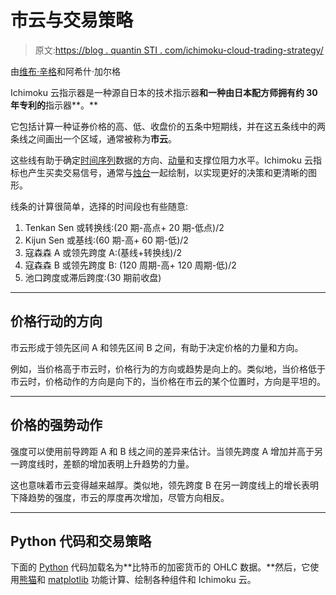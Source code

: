 # 市云与交易策略

> 原文:[https://blog . quantin STI . com/ichimoku-cloud-trading-strategy/](https://blog.quantinsti.com/ichimoku-cloud-trading-strategy/)

由[维布·辛格](https://www.linkedin.com/in/vibhu-singh-1b76b6105/)和阿希什·加尔格

Ichimoku 云指示器是一种源自日本的技术指示器**和一种由日本配方师拥有约 30 年专利的**指示器**。**

它包括计算一种证券价格的高、低、收盘价的五条中短期线，并在这五条线中的两条线之间画出一个区域，通常被称为**市云**。

这些线有助于确定[时间序列](/time-series-analysis/)数据的方向、[动量](https://quantra.quantinsti.com/course/momentum-trading-strategies)和支撑位阻力水平。Ichimoku 云指标也产生买卖交易信号，通常与[烛台](/candlestick-patterns-meaning/)一起绘制，以实现更好的决策和更清晰的图形。

线条的计算很简单，选择的时间段也有些随意:

1.  Tenkan Sen 或转换线:(20 期-高点+ 20 期-低点)/2
2.  Kijun Sen 或基线:(60 期-高+ 60 期-低)/2
3.  寇森森 A 或领先跨度 A:(基线+转换线)/2
4.  寇森森 B 或领先跨度 B: (120 周期-高+ 120 周期-低)/2
5.  池口跨度或滞后跨度:(30 期前收盘)

* * *

## ****价格行动的方向****

市云形成于领先区间 A 和领先区间 B 之间，有助于决定价格的力量和方向。

例如，当价格高于市云时，价格行为的方向或趋势是向上的。类似地，当价格低于市云时，价格动作的方向是向下的，当价格在市云的某个位置时，方向是平坦的。

* * *

## ****价格的强势动作****

强度可以使用前导跨距 A 和 B 线之间的差异来估计。当领先跨度 A 增加并高于另一跨度线时，差额的增加表明上升趋势的力量。

这也意味着市云变得越来越厚。类似地，领先跨度 B 在另一跨度线上的增长表明下降趋势的强度，市云的厚度再次增加，尽管方向相反。

* * *

## ****Python 代码和交易策略****

下面的 [Python](/python-trading/) 代码加载名为**比特币的加密货币的 OHLC 数据。**然后，它使用[熊猫](/python-pandas-tutorial/)和 [matplotlib](/python-matplotlib-tutorial/) 功能计算、绘制各种组件和 Ichimoku 云。